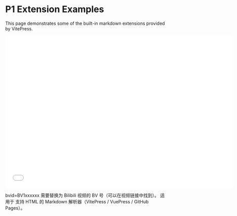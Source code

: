 # P1 Extension Examples

This page demonstrates some of the built-in markdown extensions provided by VitePress.

<iframe src="//player.bilibili.com/player.html?bvid=BV18gNGepE11&high_quality=1" width="720" height="480" frameborder="0" allowfullscreen></iframe>

bvid=BV1xxxxxx 需要替换为 Bilibili 视频的 BV 号（可以在视频链接中找到）。
适用于 支持 HTML 的 Markdown 解析器（VitePress / VuePress / GitHub Pages）。